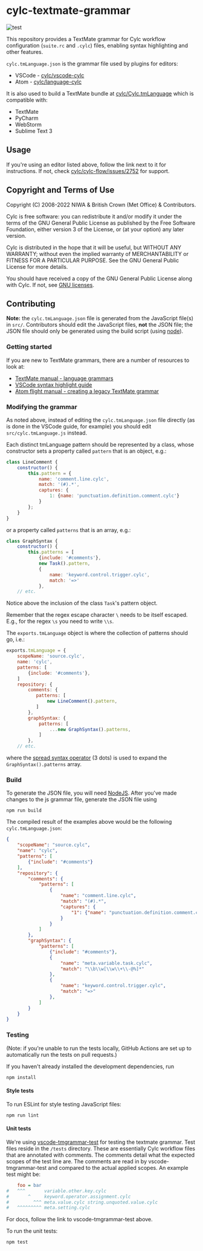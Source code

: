 # cylc-textmate-grammar

![test](https://github.com/cylc/cylc-textmate-grammar/workflows/test/badge.svg?branch=master&event=push)

This repository provides a TextMate grammar for Cylc workflow configuration (`suite.rc` and `.cylc`) files, enabling syntax highlighting and other features.

`cylc.tmLanguage.json` is the grammar file used by plugins for editors:
- VSCode - [cylc/vscode-cylc](https://github.com/cylc/vscode-cylc)
- Atom - [cylc/language-cylc](https://github.com/cylc/language-cylc)

It is also used to build a TextMate bundle at [cylc/Cylc.tmLanguage](https://github.com/cylc/Cylc.tmbundle/) which is compatible with:
- TextMate
- PyCharm
- WebStorm
- Sublime Text 3

## Usage

If you're using an editor listed above, follow the link next to it for instructions. If not, check [cylc/cylc-flow/issues/2752](https://github.com/cylc/cylc-flow/issues/2752) for support.

## Copyright and Terms of Use

Copyright (C) 2008-<span actions:bind='current-year'>2022</span> NIWA & British Crown (Met Office) & Contributors.

Cylc is free software: you can redistribute it and/or modify it under the terms
of the GNU General Public License as published by the Free Software Foundation,
either version 3 of the License, or (at your option) any later version.

Cylc is distributed in the hope that it will be useful, but WITHOUT ANY
WARRANTY; without even the implied warranty of MERCHANTABILITY or FITNESS FOR A
PARTICULAR PURPOSE.  See the GNU General Public License for more details.

You should have received a copy of the GNU General Public License along with
Cylc.  If not, see [GNU licenses](http://www.gnu.org/licenses/).

## Contributing

**Note:** the `cylc.tmLanguage.json` file is generated from the JavaScript file(s) in `src/`. Contributors should edit the JavaScript files, **not** the JSON file; the JSON file should only be generated using the build script (using [node](https://nodejs.org/en/)).

### Getting started

If you are new to TextMate grammars, there are a number of resources to look at:
- [TextMate manual - language grammars](https://macromates.com/manual/en/language_grammars)
- [VSCode syntax highlight guide](https://code.visualstudio.com/api/language-extensions/syntax-highlight-guide)
- [Atom flight manual - creating a legacy TextMate grammar](https://flight-manual.atom.io/hacking-atom/sections/creating-a-legacy-textmate-grammar/)

### Modifying the grammar

As noted above, instead of editing the `cylc.tmLanguage.json` file directly (as is done in the VSCode guide, for example) you should edit `src/cylc.tmLanguage.js` instead.

Each distinct tmLanguage pattern should be represented by a class, whose constructor sets a property called `pattern` that is an object, e.g.:
```javascript
class LineComment {
    constructor() {
        this.pattern = {
            name: 'comment.line.cylc',
            match: '(#).*',
            captures: {
                1: {name: 'punctuation.definition.comment.cylc'}
            }
        };
    }
}
```
or a property called `patterns` that is an array, e.g.:
```javascript
class GraphSyntax {
    constructor() {
        this.patterns = [
            {include: '#comments'},
            new Task().pattern,
            {
                name: 'keyword.control.trigger.cylc',
                match: '=>'
            },
    // etc.
```
Notice above the inclusion of the class `Task`'s pattern object.

Remember that the regex escape character `\` needs to be itself escaped. E.g., for the regex `\s` you need to write `\\s`.

The `exports.tmLanguage` object is where the collection of patterns should go, i.e.:
```javascript
exports.tmLanguage = {
    scopeName: 'source.cylc',
    name: 'cylc',
    patterns: [
        {include: '#comments'},
    ]
    repository: {
        comments: {
           patterns: [
               new LineComment().pattern,
           ]
        },
        graphSyntax: {
            patterns: [
                ...new GraphSyntax().patterns,
            ]
        },
    // etc.
```
where the [spread syntax operator](https://developer.mozilla.org/en-US/docs/Web/JavaScript/Reference/Operators/Spread_syntax) (3 dots) is used to expand the `GraphSyntax().patterns` array.

### Build

To generate the JSON file, you will need [NodeJS](https://nodejs.org/en/). After you've made changes to the js grammar file, generate the JSON file using
```shell
npm run build
```

The compiled result of the examples above would be the following `cylc.tmLanguage.json`:
```JSON
{
    "scopeName": "source.cylc",
    "name": "cylc",
    "patterns": [
        {"include": "#comments"}
    ],
    "repository": {
        "comments": {
            "patterns": [
                {
                    "name": "comment.line.cylc",
                    "match": "(#).*",
                    "captures": {
                        "1": {"name": "punctuation.definition.comment.cylc"}
                    }
                }
            ]
        },
        "graphSyntax": {
            "patterns": [
                {"include": "#comments"},
                {
                    "name": "meta.variable.task.cylc",
                    "match": "\\b\\w[\\w\\+\\-@%]*"
                },
                {
                    "name": "keyword.control.trigger.cylc",
                    "match": "=>"
                },
            ]
        }
    }
}
```

### Testing

(Note: if you're unable to run the tests locally, GitHub Actions are set up to automatically run the tests on pull requests.)

If you haven't already installed the development dependencies, run
```
npm install
```

#### Style tests
To run ESLint for style testing JavaScript files:
```
npm run lint
```

#### Unit tests
We're using [vscode-tmgrammar-test](https://github.com/PanAeon/vscode-tmgrammar-test) for testing the textmate grammar. Test files reside in the `/tests` directory. These are essentially Cylc workflow files that are annotated with comments. The comments detail what the expected scopes of the test line are. The comments are read in by vscode-tmgrammar-test and compared to the actual applied scopes. An example test might be:
```ini
    foo = bar
#   ^^^       variable.other.key.cylc
#       ^     keyword.operator.assignment.cylc
#         ^^^ meta.value.cylc string.unquoted.value.cylc
#   ^^^^^^^^^ meta.setting.cylc
```
For docs, follow the link to vscode-tmgrammar-test above.

To run the unit tests:
```
npm test
```
